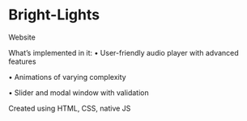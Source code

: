 # Bright-Lights

Website

What’s implemented in it:
• User-friendly audio player with advanced features

• Animations of varying complexity

• Slider and modal window with validation

Created using HTML, CSS, native JS
